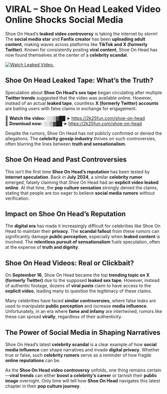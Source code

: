 # VIRAL – Shoe On Head Leaked Video Online Shocks Social Media 

Shoe On Head’s **leaked video controversy** is taking the internet by storm! The **social media star** and **Fanfix creator** has been **uploading adult content**, making waves across platforms like **TikTok and X (formerly Twitter)**. Known for consistently posting **viral content**, Shoe On Head has now found themselves at the center of a **celebrity scandal**.  

[![Watch Leaked Video.](https://miro.medium.com/v2/resize:fit:828/format:webp/1*cilzJN44JGOrTw9NJCrNHA.gif "Watch Leaked Video")](https://2k25fun.com/shoe-on-head)

## **Shoe On Head Leaked Tape: What’s the Truth?**  
Speculation about **Shoe On Head’s sex tape** began circulating after multiple **Twitter trends** suggested that the video was available online. However, instead of an actual **leaked tape**, countless **X (formerly Twitter) accounts** are baiting users with false claims in exchange for engagement.  

🔹 **Watch the video:** ░░▒▓██ ➤ https://2k25fun.com/shoe-on-head  
🔹 **Download now:** ░░▒▓██ ➤ https://2k25fun.com/shoe-on-head  

Despite the rumors, Shoe On Head has not publicly confirmed or denied the allegations. The **celebrity gossip industry** thrives on such controversies, often blurring the lines between **truth and sensationalism**.  

## **Shoe On Head and Past Controversies**  
This isn’t the first time **Shoe On Head’s reputation** has been tested by **internet speculation**. Back in **July 2024**, a similar **celebrity rumor** emerged, falsely claiming that Shoe On Head had an **explicit video leaked online**. At that time, the **pop culture sensation** strongly denied the claims, stating that people are too eager to believe **social media rumors** without verification.  

## **Impact on Shoe On Head’s Reputation**  
The **digital era** has made it increasingly difficult for celebrities like Shoe On Head to maintain their **privacy**. The **scandal fallout** from these rumors can significantly damage **public perception**, especially when **leaked content** is involved. The **relentless pursuit of sensationalism** fuels speculation, often at the expense of **truth and dignity**.  

## **Shoe On Head Videos: Real or Clickbait?**  
On **September 16**, Shoe On Head became the top **trending topic on X (formerly Twitter)** due to the supposed **leaked sex tape**. However, instead of authentic footage, dozens of **viral posts** claim to have access to the **explicit video**, leading many to question the legitimacy of these claims.  

Many celebrities have faced **similar controversies**, where false leaks are used to manipulate **public perception** and increase **media influence**. Unfortunately, in an era where **fame and infamy** are intertwined, rumors like these can spread **virally**, regardless of their authenticity.  

## **The Power of Social Media in Shaping Narratives**  
Shoe On Head’s latest **celebrity scandal** is a clear example of how **social media influence** can shape narratives and invade **digital privacy**. Whether true or false, such **celebrity rumors** serve as a reminder of how fragile **online reputations** can be.  

As the **Shoe On Head video controversy** unfolds, one thing remains certain—**viral trends** can either **boost a celebrity’s career** or tarnish their **public image** overnight. Only time will tell how **Shoe On Head** navigates this latest chapter in their **pop culture journey**. 